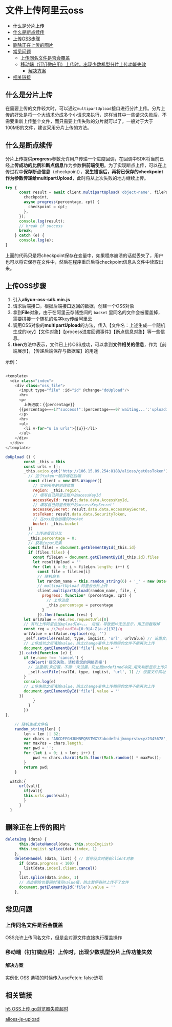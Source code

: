 # 文件上传阿里云oss
<!-- TOC -->

- [什么是分片上传](#什么是分片上传)
- [什么是断点续传](#什么是断点续传)
- [上传OSS步骤](#上传oss步骤)
- [删除正在上传的图片](#删除正在上传的图片)
- [常见问题](#常见问题)
  - [上传同名文件是否会覆盖](#上传同名文件是否会覆盖)
  - [移动端（钉钉微应用）上传时，出现少数机型分片上传功能失效](#移动端钉钉微应用上传时出现少数机型分片上传功能失效)
    - [解决方案](#解决方案)
- [相关链接](#相关链接)

<!-- /TOC -->
## 什么是分片上传

在需要上传的文件较大时，可以通过`multipartUpload`接口进行分片上传。分片上传的好处是将一个大请求分成多个小请求来执行，这样当其中一些请求失败后，不需要重新上传整个文件，而只需要上传失败的分片就可以了。一般对于大于100MB的文件，建议采用分片上传的方法。

## 什么是断点续传

分片上传提供**progress**参数允许用户传递一个进度回调，在回调中SDK将当前已经**上传成功的比例**和**断点信息**作为参数**供前端使用**。为了实现断点上传，可以在上传过程中**保存断点信息**（checkpoint），**发生错误后，再将已保存的checkpoint作为参数传递给multipartUpload**，此时将从上次失败的地方继续上传。

```js
try {
      const result = await client.multipartUpload('object-name', filePath, {
        checkpoint,
        async progress(percentage, cpt) {
          checkpoint = cpt;
        },
      });
      console.log(result);
      // break if success
      break;
    } catch (e) {
      console.log(e);
}
```

上面的代码只是将checkpoint保存在变量中，如果程序崩溃的话就丢失了，用户也可以将它保存在文件中，然后在程序重启后将checkpoint信息从文件中读取出来。

## 上传OSS步骤

1. 引入**aliyun-oss-sdk.min.js**
2. 请求后端接口，根据后端接口返回的数据，创建一个OSS对象
3. 拿到**File**对象，由于在阿里云存储空间的 `backet` 里同名的文件会被覆盖掉，需要拼接一个随机的名字key传给阿里云
4. 调用OSS对象的**multipartUpload**的方法，传入【文件名：上述生成一个随机生成的key】【文件对象】【process进度回调事件】【断点信息对象】等一些信息。
5. **then**方法中表示，文件已上传OSS成功，可以拿到**文件相关的信息**，作为【前端展示】，【传递后端保存与数据库】的用途

示例：

```js

<template>
  <div class="index">
    <div class="oss_file">
      <input type="file" :id="id" @change="doUpload"/>
      <hr>
      <p>
        上传进度：{{percentage}}
      {{percentage===1?"success!":(percentage===0?'waiting...':'uploading')}}
      </p>
      <hr>
      <ul>
        <li v-for="u in urls">{{u}}</li>
      </ul>
    </div>
  </div>
</template>

doUpload () {
        const _this = this
        const urls = [];
        _this.axios.get('http://106.15.89.254:8188/alioss/getOssToken').then((result) => {
          // 这个token一般存储在后端
          const client = new OSS.Wrapper({
            // 实例所在的地理位置
            region: _this.region,
            // 填写自己阿里云账户的acessKeyId
            accessKeyId: result.data.data.AccessKeyId,
            // 填写自己阿里云账户的accessKeySecret'
            accessKeySecret: result.data.data.AccessKeySecret,
            stsToken: result.data.data.SecurityToken,
            // 在oss后台创建的bucket
            bucket: _this.bucket
          })
          // 上传进度百分比
          _this.percentage = 0;
          // 获取input元素
          const files = document.getElementById(_this.id)
          if (files.files) {
            const fileLen = document.getElementById(_this.id).files
            let resultUpload = ''
            for (let i = 0; i < fileLen.length; i++) {
              const file = fileLen[i]
              // 随机命名
              let random_name = this.random_string(6) + '_' + new Date().getTime() + '.' + file.name.split('.').pop()
              // multipartUpload 阿里云分片上传
              client.multipartUpload(random_name, file, {
                progress: function* (percentage, cpt) {
                  // 上传进度
                  _this.percentage = percentage
                }
              }).then(function (res) {
        let urlValue = res.res.requestUrls[0]
        // 有时上传阿里会加uploadId=。。。 后缀，导致图片无法显示，用正则截取掉
        const reg = /\?uploadId=[0-9|A-Z|a-z]{32}/g
        urlValue = urlValue.replace(reg, '')
        _self.setFile(realId, type, imgList, 'url', urlValue) // 设置文件网址
        // 上传成功之后清除value，防止change事件上传相同的文件不能再次上传
        document.getElementById('file').value = ''
      }).catch(function (e) {
        if (e.name !== 'cancel') {
          ddAlert('提交失败，请检查您的网络连接')
          // 这里用1来设置，不用''来设置，防止跟undefined冲突,用来判断显示上传失败
          _self.setFile(realId, type, imgList, 'url', 1) // 设置文件网址
        }
        console.log(e)
        // 上传失败之后清除value，防止change事件上传相同的文件不能再次上传
        document.getElementById('file').value = ''
      })
            }
          }
        })
},

    // 随机生成文件名
    random_string(len) {
        len = len || 32;
        var chars = 'ABCDEFGHJKMNPQRSTWXYZabcdefhijkmnprstwxyz2345678';
        var maxPos = chars.length;
        var pwd = '';
        for (let i = 0; i < len; i++) {
            pwd += chars.charAt(Math.floor(Math.random() * maxPos));
        }
        return pwd;
    }

  watch:{
      url(val){
        if(val){
        this.urls.push(val);
        }
      }
  }

```

## 删除正在上传的图片

```js
deleteImg (data) {
      this.deleteHandel(data, this.stopImgList)
      this.imgList.splice(data.index, 1)
    },
    deleteHandel (data, list) { // 暂停及实时更新client对象
      if (data.progress < 100) {
        list[data.index].client.cancel()
      }
      list.splice(data.index, 1)
      // 点击删除也要同时清空value值，防止暂停有时上传不了文件
      document.getElementById('file').value = ''
    },
```

## 常见问题

### 上传同名文件是否会覆盖

OSS允许上传同名文件，但是会对源文件直接执行覆盖操作

### 移动端（钉钉微应用）上传时，出现少数机型分片上传功能失效

#### 解决方案

实例化 OSS 选项的时候传入useFetch: false选项

## 相关链接

[h5 OSS上传 qq浏览器失败超时](https://www.jianshu.com/p/5f6d09c099b6)

[alioss-js-upload](https://github.com/taosin/alioss-js-upload/blob/2.0/public/src/components/upload.vue)
